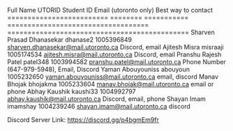 Full Name                  UTORID    Student ID   Email (utoronto only)                Best way to contact
=========================  ========  ===========  ===================================  =============================================
Sharven Prasad Dhanasekar  dhanase2  1005396849   sharven.dhanasekar@mail.utoronto.ca  Discord, email
Ajitesh Misra              misraaji  1005174534   ajitesh.misra@mail.utoronto.ca       Discord, email
Pranshu Rajesh Patel       patel348  1003994582   pranshu.patel@mail.utoronto.ca       Phone Number (647-979-5948), Email, Discord
Yaman Abouyouniss          abouyoun  1005232650   yaman.abouyouniss@mail.utoronto.ca   email, discord
Manav Bhojak               bhojakma  1005233604   manav.bhojak@mail.utoronto.ca        email or phone
Abhay Kaushik              kaushi33  1004992797   abhay.kaushik@mail.utoronto.ca       Discord, email, phone
Shayan Imam                imamshay  1004239246   shayan.imam@mail.utoronto.ca         discord

Discord Server Link: https://discord.gg/p4bgmEm9fr
